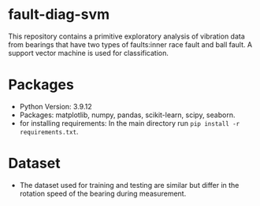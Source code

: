 # fault-diag-svm
This repository contains a primitive exploratory analysis of vibration data from bearings that have two types of faults:inner race fault and ball fault. A support vector machine is used for classification.
# Packages
- Python Version: 3.9.12
- Packages: matplotlib, numpy, pandas, scikit-learn, scipy, seaborn.
- for installing requirements: In the main directory run ```pip install -r requirements.txt```.
# Dataset
- The dataset used for training and testing are similar but differ in the rotation speed of the bearing during measurement.
